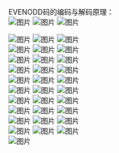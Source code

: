 EVENODD码的编码与解码原理：</br>
![图片](https://github.com/Hiooary/EVENODD/blob/master/images/1.jpg)
![图片](https://github.com/Hiooary/EVENODD/blob/master/images/2.jpg)
![图片](https://github.com/Hiooary/EVENODD/blob/master/images/3.jpg)</br>

![图片](https://github.com/Hiooary/EVENODD/blob/master/images/4.jpg)
![图片](https://github.com/Hiooary/EVENODD/blob/master/images/5.jpg)
![图片](https://github.com/Hiooary/EVENODD/blob/master/images/6.jpg)</br>
![图片](https://github.com/Hiooary/EVENODD/blob/master/images/7.jpg)
![图片](https://github.com/Hiooary/EVENODD/blob/master/images/8.jpg)
![图片](https://github.com/Hiooary/EVENODD/blob/master/images/9.jpg)</br>
![图片](https://github.com/Hiooary/EVENODD/blob/master/images/10.jpg)
![图片](https://github.com/Hiooary/EVENODD/blob/master/images/11.jpg)
![图片](https://github.com/Hiooary/EVENODD/blob/master/images/12.jpg)</br>
![图片](https://github.com/Hiooary/EVENODD/blob/master/images/13.jpg)
![图片](https://github.com/Hiooary/EVENODD/blob/master/images/14.jpg)
![图片](https://github.com/Hiooary/EVENODD/blob/master/images/15.jpg)</br>
![图片](https://github.com/Hiooary/EVENODD/blob/master/images/16.jpg)
![图片](https://github.com/Hiooary/EVENODD/blob/master/images/17.jpg)
![图片](https://github.com/Hiooary/EVENODD/blob/master/images/18.jpg)</br>
![图片](https://github.com/Hiooary/EVENODD/blob/master/images/19.jpg)
![图片](https://github.com/Hiooary/EVENODD/blob/master/images/20.jpg)
![图片](https://github.com/Hiooary/EVENODD/blob/master/images/21.jpg)</br>
![图片](https://github.com/Hiooary/EVENODD/blob/master/images/22.jpg)
![图片](https://github.com/Hiooary/EVENODD/blob/master/images/23.jpg)
![图片](https://github.com/Hiooary/EVENODD/blob/master/images/24.jpg)</br>
![图片](https://github.com/Hiooary/EVENODD/blob/master/images/25.jpg)
![图片](https://github.com/Hiooary/EVENODD/blob/master/images/26.jpg)
![图片](https://github.com/Hiooary/EVENODD/blob/master/images/27.jpg)</br>
![图片](https://github.com/Hiooary/EVENODD/blob/master/images/28.jpg)
![图片](https://github.com/Hiooary/EVENODD/blob/master/images/29.jpg)
![图片](https://github.com/Hiooary/EVENODD/blob/master/images/30.jpg)</br>
![图片](https://github.com/Hiooary/EVENODD/blob/master/images/31.jpg)
![图片](https://github.com/Hiooary/EVENODD/blob/master/images/32.jpg)
![图片](https://github.com/Hiooary/EVENODD/blob/master/images/33.jpg)</br>
![图片](https://github.com/Hiooary/EVENODD/blob/master/images/34.jpg)

